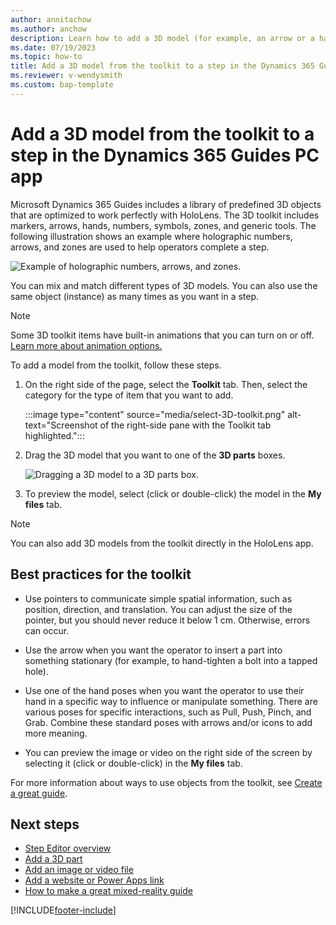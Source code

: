 ```yaml
---
author: annitachow
ms.author: anchow
description: Learn how to add a 3D model (for example, an arrow or a hand) to a step in the Dynamics 365 Guides PC app. 
ms.date: 07/19/2023
ms.topic: how-to
title: Add a 3D model from the toolkit to a step in the Dynamics 365 Guides PC app
ms.reviewer: v-wendysmith
ms.custom: bap-template
---
```


# Add a 3D model from the toolkit to a step in the Dynamics 365 Guides PC app

Microsoft Dynamics 365 Guides includes a library of predefined 3D objects that are optimized to work perfectly with HoloLens. The 3D toolkit includes markers, arrows, hands, numbers, symbols, zones, and generic tools. The following illustration shows an example where holographic numbers, arrows, and zones are used to help operators complete a step.

![Example of holographic numbers, arrows, and zones.](media/3d-toolkit-example.PNG "Example of holographic numbers, arrows, and zones")

You can mix and match different types of 3D models. You can also use the same object (instance) as many times as you want in a step.

> [!NOTE]
> Some 3D toolkit items have built-in animations that you can turn on or off. [Learn more about animation options.](hololens-app-animations.md)

To add a model from the toolkit, follow these steps.

1. On the right side of the page, select the **Toolkit** tab. Then, select the category for the type of item that you want to add.

   :::image type="content" source="media/select-3D-toolkit.png" alt-text="Screenshot of the right-side pane with the Toolkit tab highlighted.":::

1. Drag the 3D model that you want to one of the **3D parts** boxes.

    ![Dragging a 3D model to a 3D parts box.](media/select-arrow.PNG "Dragging a 3D model to a 3D parts box")

1. To preview the model, select (click or double-click) the model in the **My files** tab.

> [!NOTE]
> You can also add 3D models from the toolkit directly in the HoloLens app.

## Best practices for the toolkit

- Use pointers to communicate simple spatial information, such as position, direction, and translation. You can adjust the size of the pointer, but you should never reduce it below 1 cm. Otherwise, errors can occur.

- Use the arrow when you want the operator to insert a part into something stationary (for example, to hand-tighten a bolt into a tapped hole).

- Use one of the hand poses when you want the operator to use their hand in a specific way to influence or manipulate something. There are various poses for specific interactions, such as Pull, Push, Pinch, and Grab. Combine these standard poses with arrows and/or icons to add more meaning.

- You can preview the image or video on the right side of the screen by selecting it (click or double-click) in the **My files** tab.

For more information about ways to use objects from the toolkit, see [Create a great guide](great-guide.md).

## Next steps

- [Step Editor overview](pc-app-step-editor-overview.md)
- [Add a 3D part](pc-app-add-3D-part.md)
- [Add an image or video file](pc-app-add-media.md)
- [Add a website or Power Apps link](pc-app-website-powerapps-link.md)
- [How to make a great mixed-reality guide](great-guide.md)

[!INCLUDE[footer-include](../includes/footer-banner.md)]
